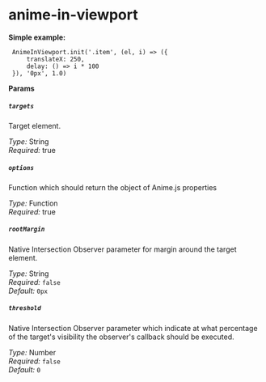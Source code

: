 # anime-in-viewport

**Simple example:**

     AnimeInViewport.init('.item', (el, i) => ({
         translateX: 250,
         delay: () => i * 100
     }), '0px', 1.0)
     
**Params**

##### `targets`
Target element.

*Type:* String  
*Required:* true

##### `options`
Function which should return the object of Anime.js properties 

*Type:* Function  
*Required:* true

##### `rootMargin`
Native Intersection Observer parameter for margin around the target element.

*Type:* String   
*Required:* `false`  
*Default:* `0px`  

##### `threshold`
Native Intersection Observer parameter which indicate at what percentage of the target's visibility the observer's callback should be executed.

*Type:* Number   
*Required:* `false`  
*Default:* `0`  